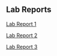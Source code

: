 ## Lab Reports ##
[Lab Report 1](https://katieki.github.io/cse15l-lab-reports/lab-report-1-week-2.html)

[Lab Report 2](https://katieki.github.io/cse15l-lab-reports/lab-report-2-week-4.html)

[Lab Report 3](https://katieki.github.io/cse15l-lab-reports/lab-report-3-week-6.html)
